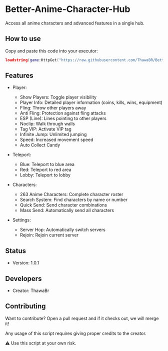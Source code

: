 # Better-Anime-Character-Hub

Access all anime characters and advanced features in a single hub.

## How to use

Copy and paste this code into your executor:

```lua
loadstring(game:HttpGet("https://raw.githubusercontent.com/ThawaBR/Better-Anime-Character-Hub/main/source"))()
```

## Features

- Player:
  - Show Players: Toggle player visibility
  - Player Info: Detailed player information (coins, kills, wins, equipment)
  - Fling: Throw other players away
  - Anti Fling: Protection against fling attacks
  - ESP (Line): Lines pointing to other players
  - Noclip: Walk through walls
  - Tag VIP: Activate VIP tag
  - Infinite Jump: Unlimited jumping
  - Speed: Increased movement speed
  - Auto Collect Candy

- Teleport:

  - Blue: Teleport to blue area
  - Red: Teleport to red area
  - Lobby: Teleport to lobby

- Characters:

  - 263 Anime Characters: Complete character roster
  - Search System: Find characters by name or number
  - Quick Send: Send character combinations
  - Mass Send: Automatically send all characters

- Settings:

  - Server Hop: Automatically switch servers
  - Rejoin: Rejoin current server

## Status
- Version: 1.0.1

## Developers
- Creator: ThawaBr

## Contributing
Want to contribute? Open a pull request and if it checks out, we will merge it!

Any usage of this script requires giving proper credits to the creator.

⚠️ Use this script at your own risk.
